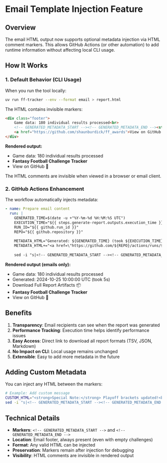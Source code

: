 # Email Template Injection Feature

## Overview
The email HTML output now supports optional metadata injection via HTML comment markers. This allows GitHub Actions (or other automation) to add runtime information without affecting local CLI usage.

## How It Works

### 1. Default Behavior (CLI Usage)
When you run the tool locally:
```bash
uv run ff-tracker --env --format email > report.html
```

The HTML contains invisible markers:
```html
<div class="footer">
    Game data: 180 individual results processed<br>
    <!-- GENERATED_METADATA_START --><!-- GENERATED_METADATA_END --><strong>Fantasy Football Challenge Tracker</strong><br>
    <a href="https://github.com/shaunburdick/ff_awards">View on GitHub 🔗</a>
</div>
```

**Rendered output:**
- Game data: 180 individual results processed
- **Fantasy Football Challenge Tracker**
- View on GitHub 🔗

The HTML comments are invisible when viewed in a browser or email client.

### 2. GitHub Actions Enhancement
The workflow automatically injects metadata:

```yaml
- name: Prepare email content
  run: |
    GENERATED_TIME=$(date -u +"%Y-%m-%d %H:%M:%S UTC")
    EXECUTION_TIME="${{ steps.generate-report.outputs.execution_time }}"
    RUN_ID="${{ github.run_id }}"
    REPO="${{ github.repository }}"
    
    METADATA_HTML="Generated: ${GENERATED_TIME} (took ${EXECUTION_TIME}s)<br>"
    METADATA_HTML+="<a href=\"https://github.com/${REPO}/actions/runs/${RUN_ID}\">Download Full Report Artifacts 📦</a><br>"
    
    sed -i "s|<!-- GENERATED_METADATA_START --><!-- GENERATED_METADATA_END -->|<!-- GENERATED_METADATA_START -->${METADATA_HTML}<!-- GENERATED_METADATA_END -->|g" ./reports/standings.html
```

**Rendered output (emails only):**
- Game data: 180 individual results processed
- Generated: 2024-10-25 10:00:00 UTC (took 5s)
- Download Full Report Artifacts 📦
- **Fantasy Football Challenge Tracker**
- View on GitHub 🔗

## Benefits

1. **Transparency**: Email recipients can see when the report was generated
2. **Performance Tracking**: Execution time helps identify performance issues
3. **Easy Access**: Direct link to download all report formats (TSV, JSON, Markdown)
4. **No Impact on CLI**: Local usage remains unchanged
5. **Extensible**: Easy to add more metadata in the future

## Adding Custom Metadata

You can inject any HTML between the markers:

```bash
# Example: Add custom message
CUSTOM_HTML="<strong>Special Note:</strong> Playoff brackets updated!<br>"
sed -i "s|<!-- GENERATED_METADATA_START --><!-- GENERATED_METADATA_END -->|<!-- GENERATED_METADATA_START -->${CUSTOM_HTML}<!-- GENERATED_METADATA_END -->|g" report.html
```

## Technical Details

- **Markers**: `<!-- GENERATED_METADATA_START -->` and `<!-- GENERATED_METADATA_END -->`
- **Location**: Email footer, always present (even with empty challenges)
- **Format**: Any valid HTML can be injected
- **Preservation**: Markers remain after injection for debugging
- **Visibility**: HTML comments are invisible in rendered output
